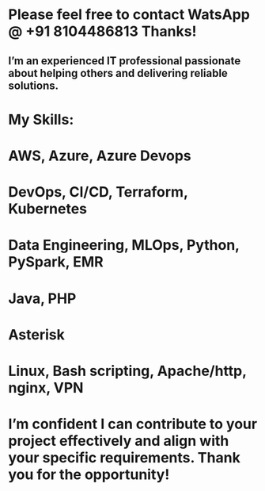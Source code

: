 # Please feel free to contact WatsApp @ +91 8104486813 Thanks!
## I’m an experienced IT professional passionate about helping others and delivering reliable solutions. 
# My Skills: 
# AWS, Azure, Azure Devops
# DevOps, CI/CD, Terraform, Kubernetes 
# Data Engineering, MLOps, Python, PySpark, EMR
# Java, PHP
# Asterisk
# Linux, Bash scripting, Apache/http, nginx, VPN 
# I’m confident I can contribute to your project effectively and align with your specific requirements. Thank you for the opportunity!

